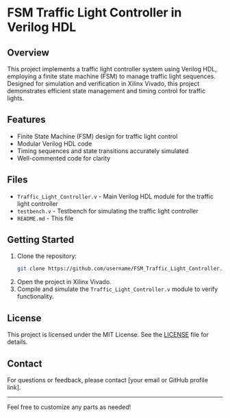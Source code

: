 # FSM Traffic Light Controller in Verilog HDL

## Overview

This project implements a traffic light controller system using Verilog HDL, employing a finite state machine (FSM) to manage traffic light sequences. Designed for simulation and verification in Xilinx Vivado, this project demonstrates efficient state management and timing control for traffic lights.

## Features

- Finite State Machine (FSM) design for traffic light control
- Modular Verilog HDL code
- Timing sequences and state transitions accurately simulated
- Well-commented code for clarity

## Files

- `Traffic_Light_Controller.v` - Main Verilog HDL module for the traffic light controller
- `testbench.v` - Testbench for simulating the traffic light controller
- `README.md` - This file

## Getting Started

1. Clone the repository:
   ```bash
   git clone https://github.com/username/FSM_Traffic_Light_Controller.git
   ```
2. Open the project in Xilinx Vivado.
3. Compile and simulate the `Traffic_Light_Controller.v` module to verify functionality.

## License

This project is licensed under the MIT License. See the [LICENSE](LICENSE) file for details.

## Contact

For questions or feedback, please contact [your email or GitHub profile link].

---

Feel free to customize any parts as needed!
